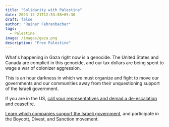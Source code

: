 ```yaml
---
title: "Solidarity with Palestine"
date: 2023-12-21T12:53:58+05:30
draft: false
author: "Rainer Fehrenbacher"
tags:
  - Palestine
image: /images/gaza.png
description: "Free Palestine"
---
```

What's happening in Gaza right now is a genocide. The United States and Canada are complicit in this genocide, and our tax dollars are being spent to wage a war of colonizer aggression.

This is an hour darkness in which we must organize and fight to move our governments and our communities away from their unquestioning support of the Israeli government.

If you are in the US, [call your representatives and demad a de-escalation and ceasefire](https://5calls.org/issue/israel-palestine-gaza-war-hamas-ceasefire/).

[Learn which companies support the Israeli government](https://bdscoalition.ca/boycott-list-of-shame/), and participate in the Boycott, Divest, and Sanction movement.
